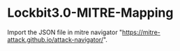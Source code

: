 # Lockbit3.0-MITRE-Mapping
Import the JSON file in mitre navigator "https://mitre-attack.github.io/attack-navigator/".

